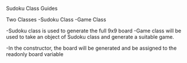Sudoku Class Guides

Two Classes
-Sudoku Class
-Game Class

-Sudoku class is used to generate the full 9x9 board
-Game class will be used to take an object of Sudoku class
and generate a suitable game.


-In the constructor, the board will be generated and be assigned to the 
readonly board variable